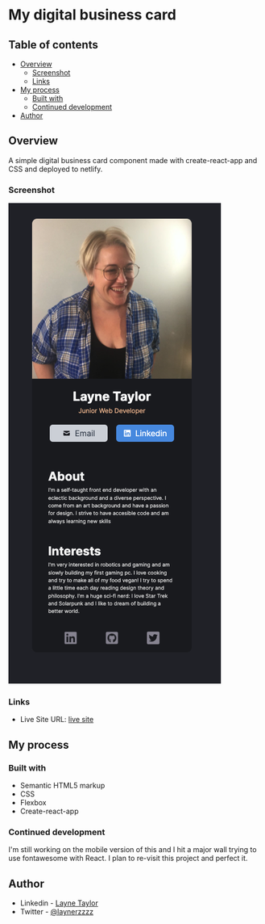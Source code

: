 # My digital business card

## Table of contents

- [Overview](#overview)
  - [Screenshot](#screenshot)
  - [Links](#links)
- [My process](#my-process)
  - [Built with](#built-with)
  - [Continued development](#continued-development)
- [Author](#author)


## Overview

A simple digital business card component made with create-react-app and CSS and deployed to netlify.

### Screenshot

![](src/images/dbcss.png)

### Links

- Live Site URL: [live site](https://delightful-meerkat-d44884.netlify.app/)

## My process

### Built with

- Semantic HTML5 markup
- CSS
- Flexbox
- Create-react-app

### Continued development

I'm still working on the mobile version of this and I hit a major wall trying to use fontawesome with React. I plan to re-visit this project and perfect it.

## Author

- Linkedin - [Layne Taylor](https://www.linkedin.com/in/layne-taylor/)
- Twitter - [@laynerzzzz](https://twitter.com/laynerzzzz)




